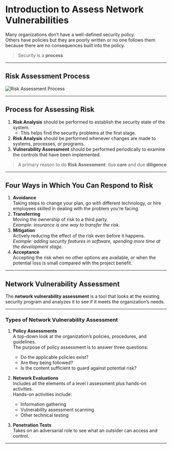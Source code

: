 # Introduction to Assess Network Vulnerabilities

Many organizations don’t have a well-defined security policy.  
Others have policies but they are poorly written or no one follows them because there are no consequences built into the policy.

> Security is a **process**

---

## Risk Assessment Process

![Risk Assessment Process](Screenshot_2025-08-17_at_6.26.48_AM.png)

---

## Process for Assessing Risk

1. **Risk Analysis** should be performed to establish the security state of the system.  
   - This helps find the security problems at the first stage.
2. **Risk Analysis** should be performed whenever changes are made to systems, processes, or programs.
3. **Vulnerability Assessment** should be performed periodically to examine the controls that have been implemented.

> A primary reason to do **Risk Assessment**: due **care** and due **diligence**

---

## Four Ways in Which You Can Respond to Risk

1. **Avoidance**  
   Taking steps to change your plan, go with different technology, or hire employees skilled in dealing with the problem you’re facing.
2. **Transferring**  
   Moving the ownership of risk to a third party.  
   _Example: insurance is one way to transfer the risk._
3. **Mitigation**  
   Actively reducing the effect of the risk even before it happens.  
   _Example: adding security features in software, spending more time at the development stage._
4. **Acceptance**  
   Accepting the risk when no other options are available, or when the potential loss is small compared with the project benefit.

---

## Network Vulnerability Assessment

The **network vulnerability assessment** is a tool that looks at the existing security program and analyzes it to see if it meets the organization’s needs.

---

### Types of Network Vulnerability Assessment

1. **Policy Assessments**  
   A top-down look at the organization’s policies, procedures, and guidelines.  
   The purpose of policy assessment is to answer three questions:
   - Do the applicable policies exist?
   - Are they being followed?
   - Is the content sufficient to guard against potential risk?

2. **Network Evaluations**  
   Includes all the elements of a level I assessment plus hands-on activities.  
   Hands-on activities include:
   - Information gathering
   - Vulnerability assessment scanning
   - Other technical testing

3. **Penetration Tests**  
   Takes on an adversarial role to see what an outsider can access and control.

---
